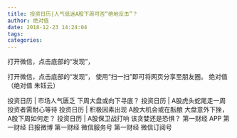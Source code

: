 ```yaml
---
title: 投资日历|人气低迷A股下周可否“绝地反击”？
author: 绝对值
date: 2018-12-23 14:24:04
tags: 
categories: 
---
```

打开微信，点击底部的“发现”，
<!-- more -->
打开微信，点击底部的“发现”，
使用“扫一扫”即可将网页分享至朋友圈。
绝对值
（绝对值 朱钰云）
 
 
投资日历 | 市场人气匮乏 下周大盘或向下寻底？
投资日历 | A股虎头蛇尾走一周 投资者需耐心等待 
投资日历 | 积极因素出现 A股大机会或在酝酿
大盘意外下挫，A股下周如何走？
投资日历 | A股保卫战打响 该贪婪还是恐惧？
第一财经
APP
第一财经
日报微博
第一财经
微信服务号
第一财经
微信订阅号
